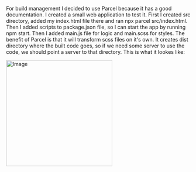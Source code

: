 For build management I decided to use Parcel because it has a good documentation. I created a small web application to test it.
First I created src directory, added my index.html file there and ran npx parcel src/index.html. Then I added scripts to package.json file, so I can start the app by running npm start. Then I added main.js file for logic and main.scss for styles.
The benefit of Parcel is that it will transform scss files on it's own. It creates dist directory where the built code goes, so if we need some server to use the code, we should point a server to that directory. This is what it lookes like:

<img width="290" alt="Image" src="https://github.com/user-attachments/assets/44848ac8-d7f1-4f95-a903-d295212a0b75" />